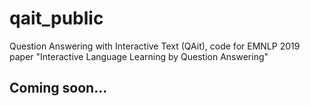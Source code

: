# qait_public
 Question Answering with Interactive Text (QAit), code for EMNLP 2019 paper "Interactive Language Learning by Question Answering"


## Coming soon...